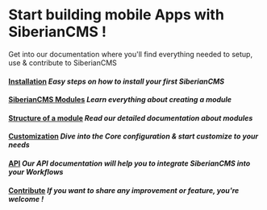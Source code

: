# Start building mobile Apps with SiberianCMS !


Get into our documentation where you'll find everything needed to setup, use & contribute to SiberianCMS

#### [Installation](documentation#installation) *Easy steps on how to install your first SiberianCMS*

#### [SiberianCMS Modules](module) *Learn everything about creating a module*

#### [Structure of a module](module#structure) *Read our detailed documentation about modules*

#### [Customization](module/core-inheritance) *Dive into the Core configuration & start customize to your needs*

#### [API](api) *Our API documentation will help you to integrate SiberianCMS into your Workflows*

#### [Contribute](contribute) *If you want to share any improvement or feature, you're welcome !*